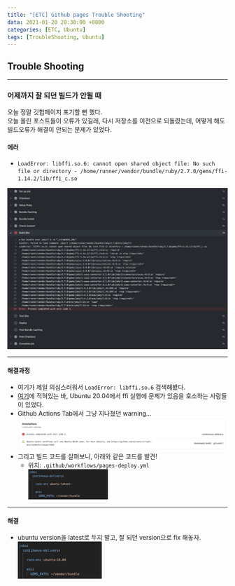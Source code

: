 ```yaml
---
title: "[ETC] Github pages Trouble Shooting"
data: 2021-01-20 20:30:00 +0800
categories: [ETC, Ubuntu]
tags: [TroubleShooting, Ubuntu]
---
```



## Trouble Shooting

---

### 어제까지 잘 되던 빌드가 안될 때

오늘 정말 깃헙페이지 포기할 뻔 했다.  
오늘 올린 포스트들이 오류가 있길래, 다시 저장소를 이전으로 되돌렸는데, 어떻게 해도 빌드오류가 해결이 안되는 문제가 있었다.  

#### 에러

- `LoadError: libffi.so.6: cannot open shared object file: No such file or directory - /home/runner/vendor/bundle/ruby/2.7.0/gems/ffi-1.14.2/lib/ffi_c.so`

![error_log](/assets/img/sources/2021-03-04-02-02-20.png)

---

#### 해결과정

- 여기가 제일 의심스러워서 `LoadError: libffi.so.6` 검색해봤다.
- [여기](https://gitmemory.com/ffi)에 적혀있는 바, Ubuntu 20.04에서 ffi 실행에 문제가 있음을 호소하는 사람들이 있었다.
- Github Actions Tab에서 그냥 지나쳤던 warning... 
    ![github_warning](/assets/img/sources/2021-03-04-02-13-36.png)
- 그리고 빌드 코드를 살펴보니, 아래와 같은 코드를 발견!
  - 위치: `.github/workflows/pages-deploy.yml`
    <img src="/assets/img/sources/2021-03-04-02-14-37.png" width="40%">

---

#### 해결

- ubuntu version을 latest로 두지 말고, 잘 되던 version으로 fix 해놓자.
    <img src="/assets/img/sources/2021-03-04-02-11-58.png" width="40%">
